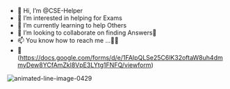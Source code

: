 - 👋 Hi, I’m @CSE-Helper
- 👀 I’m interested in helping for Exams
- 🌱 I’m currently learning to help Others
- 💞️ I’m looking to collaborate on finding Answers🙂
- 📫 You know how to reach me ...😶‍🌫️
- 📨 (https://docs.google.com/forms/d/e/1FAIpQLSe25C6lK32oftaW8uh4dmmyDew8YCfAmZkl8VpE3LYtg1FNFQ/viewform)
<!---
CSE-Helper/CSE-Helper is a ✨ special ✨ repository because its `README.md` (this file) appears on your GitHub profile.
You can click the Preview link to take a look at your changes.
--->
![animated-line-image-0429](https://user-images.githubusercontent.com/99971263/176266747-6dcc5a6b-1556-43dd-859c-2e49cae56b7e.gif)
